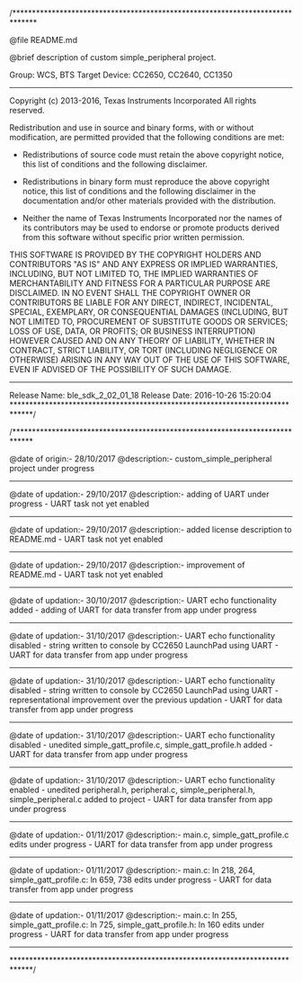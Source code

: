 /******************************************************************************

 @file		README.md

 @brief		description of custom simple_peripheral project.

 Group: WCS, BTS
 Target Device: CC2650, CC2640, CC1350

 ******************************************************************************
 
 Copyright (c) 2013-2016, Texas Instruments Incorporated
 All rights reserved.

 Redistribution and use in source and binary forms, with or without
 modification, are permitted provided that the following conditions
 are met:

 *  Redistributions of source code must retain the above copyright
    notice, this list of conditions and the following disclaimer.

 *  Redistributions in binary form must reproduce the above copyright
    notice, this list of conditions and the following disclaimer in the
    documentation and/or other materials provided with the distribution.

 *  Neither the name of Texas Instruments Incorporated nor the names of
    its contributors may be used to endorse or promote products derived
    from this software without specific prior written permission.

 THIS SOFTWARE IS PROVIDED BY THE COPYRIGHT HOLDERS AND CONTRIBUTORS "AS IS"
 AND ANY EXPRESS OR IMPLIED WARRANTIES, INCLUDING, BUT NOT LIMITED TO,
 THE IMPLIED WARRANTIES OF MERCHANTABILITY AND FITNESS FOR A PARTICULAR
 PURPOSE ARE DISCLAIMED. IN NO EVENT SHALL THE COPYRIGHT OWNER OR
 CONTRIBUTORS BE LIABLE FOR ANY DIRECT, INDIRECT, INCIDENTAL, SPECIAL,
 EXEMPLARY, OR CONSEQUENTIAL DAMAGES (INCLUDING, BUT NOT LIMITED TO,
 PROCUREMENT OF SUBSTITUTE GOODS OR SERVICES; LOSS OF USE, DATA, OR PROFITS;
 OR BUSINESS INTERRUPTION) HOWEVER CAUSED AND ON ANY THEORY OF LIABILITY,
 WHETHER IN CONTRACT, STRICT LIABILITY, OR TORT (INCLUDING NEGLIGENCE OR
 OTHERWISE) ARISING IN ANY WAY OUT OF THE USE OF THIS SOFTWARE,
 EVEN IF ADVISED OF THE POSSIBILITY OF SUCH DAMAGE.

 ******************************************************************************
 Release Name: ble_sdk_2_02_01_18
 Release Date: 2016-10-26 15:20:04
 *****************************************************************************/


/*****************************************************************************

 @date of origin:-		28/10/2017
 @description:-			custom_simple_peripheral project under progress

 *****************************************************************************

 @date of updation:-	29/10/2017
 @description:-			adding of UART under progress - UART task not yet 
 						enabled

 *****************************************************************************

 @date of updation:-	29/10/2017
 @description:-			added license description to README.md - UART task 
 						not yet enabled

 *****************************************************************************

 @date of updation:-	29/10/2017
 @description:-			improvement of README.md - UART task not yet enabled

 *****************************************************************************

 @date of updation:-	30/10/2017
 @description:-			UART echo functionality added - adding of UART for
 						data transfer from app under progress

 *****************************************************************************

 @date of updation:-	31/10/2017
 @description:-			UART echo functionality disabled - string written to 
 						console by CC2650 LaunchPad using UART - UART for 
 						data transfer from app under progress

 *****************************************************************************

 @date of updation:-	31/10/2017
 @description:-			UART echo functionality disabled - string written to 
 						console by CC2650 LaunchPad using UART - 
 						representational improvement over the previous 
 						updation - UART for data transfer from app under 
 						progress

 *****************************************************************************

 @date of updation:-	31/10/2017
 @description:-			UART echo functionality disabled - unedited 
 						simple_gatt_profile.c, simple_gatt_profile.h added - 
 						UART for data transfer from app under progress

 *****************************************************************************

 @date of updation:-	31/10/2017
 @description:-			UART echo functionality enabled - unedited 
 						peripheral.h, peripheral.c, simple_peripheral.h, 
 						simple_peripheral.c added to project - UART for data 
 						transfer from app under progress

 *****************************************************************************

 @date of updation:-	01/11/2017
 @description:-			main.c, simple_gatt_profile.c edits under progress - 
 						UART for data transfer from app under progress

 *****************************************************************************

 @date of updation:-	01/11/2017
 @description:-			main.c: ln 218, 264, 
 						simple_gatt_profile.c: ln 659, 738 
 						edits under progress - UART for data transfer from app
 						 under progress

 *****************************************************************************

 @date of updation:-	01/11/2017
 @description:-			main.c: ln 255, 
 						simple_gatt_profile.c: ln 725, 
 						simple_gatt_profile.h: ln 160 
 						edits under progress - UART for data transfer from app
 						 under progress

 *****************************************************************************

 *****************************************************************************/
